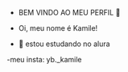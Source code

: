 - BEM VINDO AO MEU PERFIL 🍪

- Oi, meu nome é Kamile! 

- 🍒 estou estudando no alura 

-meu insta: yb._kamile 

